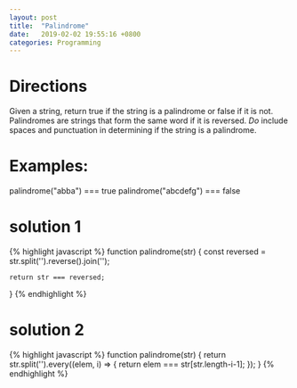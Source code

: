 ```yaml
---
layout: post
title:  "Palindrome"
date:   2019-02-02 19:55:16 +0800
categories: Programming
---
```


# Directions
Given a string, return true if the string is a palindrome
or false if it is not.  Palindromes are strings that
form the same word if it is reversed. *Do* include spaces
and punctuation in determining if the string is a palindrome.

# Examples:
palindrome("abba") === true
palindrome("abcdefg") === false

# solution 1
{% highlight javascript %}
function palindrome(str) {
    const reversed = str.split('').reverse().join('');

    return str === reversed;
}
{% endhighlight %}


# solution 2
{% highlight javascript %}
function palindrome(str) {
    return str.split('').every((elem, i) => {
        return elem === str[str.length-i-1];
    });
}
{% endhighlight %}
